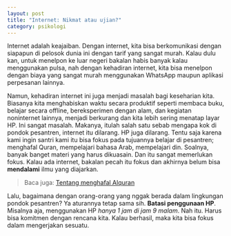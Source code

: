 ```yaml
--- 
layout: post
title: "Internet: Nikmat atau ujian?"
category: psikologi
---
```


Internet adalah keajaiban. Dengan internet, kita bisa berkomunikasi dengan siapapun di pelosok dunia ini dengan tarif yang sangat murah. Kalau dulu kan, untuk menelpon ke luar negeri bakalan habis banyak kalau menggunakan pulsa, nah dengan kehadiran internet, kita bisa menelpon dengan biaya yang sangat murah menggunakan WhatsApp maupun aplikasi perpesanan lainnya.

Namun, kehadiran internet ini juga menjadi masalah bagi keseharian kita. Biasanya kita menghabiskan waktu secara produktif seperti membaca buku, belajar secara offline, bereksperimen dengan alam, dan kegiatan noninternet lainnya, menjadi berkurang dan kita lebih sering menatap layar HP. Ini sangat masalah. Makanya, itulah salah satu sebab mengapa kok di pondok pesantren, internet itu dilarang. HP juga dilarang. Tentu saja karena kami ingin santri kami itu bisa fokus pada tujuannya belajar di pesantren; menghafal Quran, mempelajari bahasa Arab, mempelajari din. Soalnya, banyak banget materi yang harus dikuasain. Dan itu sangat memerlukan fokus. Kalau ada internet, bakalan pecah itu fokus dan akhirnya belum bisa **mendalami** ilmu yang diajarkan.

> Baca juga: [Tentang menghafal Alquran](/tentang-menghafal-alquran)

Lalu, bagaimana dengan orang-orang yang nggak berada dalam lingkungan pondok pesantren? Ya aturannya tetap sama sih. **Batasi penggunaan HP**. Misalnya aja, menggunakan HP _hanya 1 jam di jam 9 malam_. Nah itu. Harus bisa komitmen dengan rencana kita. Kalau berhasil, maka kita bisa fokus dalam mengerjakan sesuatu.